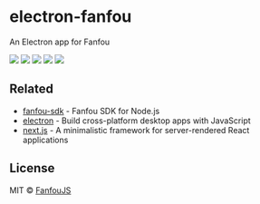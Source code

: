 # electron-fanfou

An Electron app for Fanfou

[![](https://badges.greenkeeper.io/fanfoujs/electron-fanfou.svg)](https://greenkeeper.io)
[![](https://img.shields.io/travis/fanfoujs/electron-fanfou/master.svg)](https://travis-ci.org/fanfoujs/electron-fanfou)
[![](https://img.shields.io/github/release/fanfoujs/electron-fanfou.svg)](https://github.com/fanfoujs/electron-fanfou/releases)
[![](https://img.shields.io/github/license/fanfoujs/electron-fanfou.svg)](https://github.com/fanfoujs/electron-fanfou/blob/master/LICENSE)
[![](https://img.shields.io/badge/code_style-XO-5ed9c7.svg)](https://github.com/xojs/xo)

## Related

- [fanfou-sdk](https://github.com/LitoMore/fanfou-sdk-node) - Fanfou SDK for Node.js
- [electron](https://github.com/electron/electron) - Build cross-platform desktop apps with JavaScript
- [next.js](https://github.com/zeit/next.js) - A minimalistic framework for server-rendered React applications

## License

MIT © [FanfouJS](https://github.com/fanfoujs)
